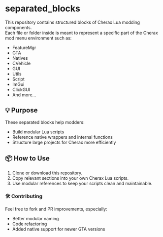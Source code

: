 # separated_blocks

This repository contains structured blocks of Cherax Lua modding components.  
Each file or folder inside is meant to represent a specific part of the Cherax mod menu environment such as:

- FeatureMgr
- GTA
- Natives
- CVehicle
- GUI
- Utils
- Script
- ImGui
- ClickGUI
- And more...

## 💡 Purpose

These separated blocks help modders:
- Build modular Lua scripts
- Reference native wrappers and internal functions
- Structure large projects for Cherax more efficiently

## 📦 How to Use

1. Clone or download this repository.
2. Copy relevant sections into your own Cherax Lua scripts.
3. Use modular references to keep your scripts clean and maintainable.

### 🛠 Contributing

Feel free to fork and PR improvements, especially:
- Better modular naming
- Code refactoring
- Added native support for newer GTA versions

